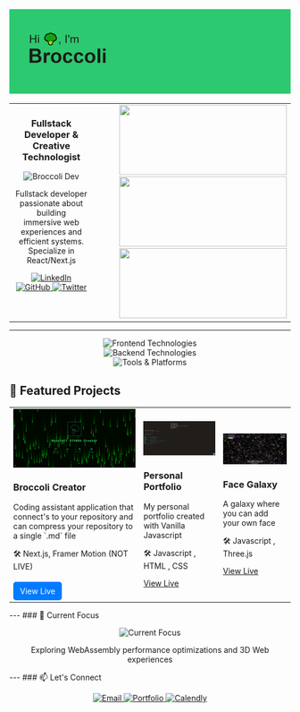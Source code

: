 <img src="images/hibroccoli.png" alt="LinkedIn" />

<!-- Columns Container -->
<table>
  <tr>
    <!-- Left Column -->
    <td align="left" valign="top">
      <h3 align="center">Fullstack Developer & Creative Technologist</h3>
      <div align="center">
        <img
          width="50%"
          src="https://raw.githubusercontent.com/gist/vaneseltine/13672fb72cda415b0eb8fa58ea879021/raw/92ecbfa8286f85ffd02c547d983979694230b80a/broccoli.gif"
          alt="Broccoli Dev"
        />
      </div>
      <p align="center">Fullstack developer passionate about building </br> immersive web  
  experiences and efficient systems. </br> Specialize in React/Next.js </p>
      <div align="center" id="badges">
        <a href="https://www.linkedin.com/in/pgpavlides/">
          <img
            src="https://img.shields.io/badge/LinkedIn-0077B5?style=for-the-badge&logo=linkedin&logoColor=white"
            alt="LinkedIn"
          />
        </a>
        <a href="https://github.com/pgpavlides">
          <img
            src="https://img.shields.io/badge/GitHub-100000?style=for-the-badge&logo=github&logoColor=white"
            alt="GitHub"
          />
        </a>
        <a href="https://twitter.com/BroccoliDevGr">
          <img
            src="https://img.shields.io/badge/Twitter-1DA1F2?style=for-the-badge&logo=twitter&logoColor=white"
            alt="Twitter"
          />
        </a>
      </div>
    </td>
    <!-- Right Column -->
    <td align="right" valign="top">
      <picture>
        <source
          media="(prefers-color-scheme: dark)"
          srcset="
            https://github-readme-streak-stats.herokuapp.com/?user=pgpavlides&ring_color=99cc66&fire=2cc970&sideNums=339966&currStreakLabel=99cc66&currStreakNum=2cc970&border=99cc66&background=00000000
          "
        />
        <source
          media="(prefers-color-scheme: light), (prefers-color-scheme: no-preference)"
          srcset="
            https://github-readme-streak-stats.herokuapp.com/?user=pgpavlides&ring_color=99cc66&fire=2cc970&sideNums=339966&currStreakLabel=99cc66&currStreakNum=2cc970&border=99cc66&background=ffffff00
          "
        />
        <img
          height="125"
          width="300"
          src="https://github-readme-streak-stats.herokuapp.com/?user=pgpavlides&ring_color=99cc66&fire=2cc970&sideNums=339966&currStreakLabel=99cc66&currStreakNum=2cc970&border=99cc66&background=ffffff00"
        />
      </picture>
      <div>
        <picture>
          <source
            media="(prefers-color-scheme: dark)"
            srcset="
              https://github-readme-stats.vercel.app/api?username=pgpavlides&show_icons=true&title_color=99cc66&text_color=2cc970&icon_color=339966&border_color=99cc66&bg_color=00000000&include_all_commits=true&count_private=true
            "
          />
          <source
            media="(prefers-color-scheme: light), (prefers-color-scheme: no-preference)"
            srcset="
              https://github-readme-stats.vercel.app/api?username=pgpavlides&show_icons=true&title_color=99cc66&text_color=2cc970&icon_color=339966&border_color=99cc66&bg_color=ffffff00&include_all_commits=true&count_private=true
            "
          />
          <img
            height="125"
            width="300"
            src="https://github-readme-stats.vercel.app/api?username=pgpavlides&show_icons=true&title_color=99cc66&text_color=2cc970&icon_color=339966&border_color=99cc66&bg_color=ffffff00&include_all_commits=true&count_private=true"
          />
        </picture>
        <picture>
          <source
            media="(prefers-color-scheme: dark)"
            srcset="
              https://github-readme-stats.vercel.app/api/top-langs/?username=pgpavlides&layout=compact&title_color=99cc66&text_color=2cc970&icon_color=339966&border_color=99cc66&bg_color=00000000&langs_count=6
            "
          />
          <source
            media="(prefers-color-scheme: light), (prefers-color-scheme: no-preference)"
            srcset="
              https://github-readme-stats.vercel.app/api/top-langs/?username=pgpavlides&layout=compact&title_color=99cc66&text_color=2cc970&icon_color=339966&border_color=99cc66&bg_color=ffffff00&langs_count=6
            "
          />
          <img
            height="125"
            width="300"
            src="https://github-readme-stats.vercel.app/api/top-langs/?username=pgpavlides&layout=compact&title_color=99cc66&text_color=2cc970&icon_color=339966&border_color=99cc66&bg_color=ffffff00&langs_count=6"
          />
        </picture>
      </div>
    </td>
  </tr>
</table>

---

<div>
  <div align="center">
    <img
      src="https://skillicons.dev/icons?i=nextjs,react,threejs,ts,js,html,css,sass,tailwind,styledcomponents,figma"
      alt="Frontend Technologies"
    />
  </div>
  <div align="center">
    <img
      src="https://skillicons.dev/icons?i=nodejs,mongodb,graphql,postgres,firebase,express"
      alt="Backend Technologies"
    />
  </div>
  <div align="center">
    <img
      src="https://skillicons.dev/icons?i=git,github,aws,vercel,netlify,webpack"
      alt="Tools & Platforms"
    />
  </div>
</div>

## 🚀 Featured Projects

<table>
  <tr>
    <td>
      <a href="https://github.com/pgpavlides/mprokolo">
        <img
          src="images/broccoli_next_create.png"
          width="250"
          alt="3D Portfolio Platform"
        />
      </a>
      <h3>Broccoli Creator</h3>
      <p>
        Coding assistant application that connect's to your repository and can
        compress your repository to a single `.md` file
      </p>
      <p>🛠️ Next.js, Framer Motion (NOT LIVE)</p>
      <a
        href="https://github.com/pgpavlides/mprokolo"
        style="
          display: inline-block;
          padding: 8px 12px;
          background-color: #007bff;
          color: white;
          text-decoration: none;
          border-radius: 5px;
          margin-top: 5px;
        "
        >View Live</a
      >
    </td>
    <td>
      <a href="https://www.pgpavlides.com">
        <img src="images/cmd_profile.png" width="250" alt="Project 2" />
      </a>
      <h3>Personal Portfolio</h3>
      <p>My personal portfolio created with Vanilla Javascript</p>
      <p>🛠️ Javascript , HTML , CSS</p>
      <a href="https://www.pgpavlides.com/">View Live</a>
    </td>
    <td>
      <a href="https://face-galaxy.vercel.app/">
        <img src="images/face_galaxy.png" width="250" alt="Project 3" />
      </a>
      <h3>Face Galaxy</h3>
      <p>A galaxy where you can add your own face</p>
      <p>🛠️ Javascript , Three.js</p>
      <a href="https://face-galaxy.vercel.app/">View Live</a>
    </td>
  </tr>
</table>

--- ### 🌱 Current Focus

<div align="center">
  <img
    src="https://skillicons.dev/icons?i=wasm,rust,react,threejs,blender,ae"
    alt="Current Focus"
  />
  <p>Exploring WebAssembly performance optimizations and 3D Web experiences</p>
</div>

--- ### 📫 Let's Connect

<div align="center">
  <a href="mailto:pgpavlides@gmail.com">
    <img
      src="https://img.shields.io/badge/Gmail-D14836?style=for-the-badge&logo=gmail&logoColor=white"
      alt="Email"
    />
  </a>
  <a href="https://www.pgpavlides.com">
    <img
      src="https://img.shields.io/badge/Portfolio-%23000000.svg?style=for-the-badge&logo=vercel&logoColor=white"
      alt="Portfolio"
    />
  </a>
  <a href="https://calendly.com/pgpavlides">
    <img
      src="https://img.shields.io/badge/Schedule_Meeting-008080?style=for-the-badge&logo=google-meet&logoColor=white"
      alt="Calendly"
    />
  </a>
</div>
